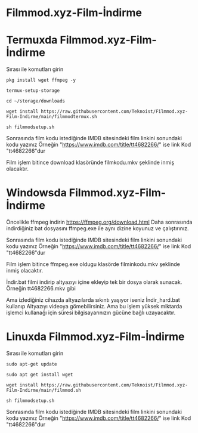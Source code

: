 # Filmmod.xyz-Film-İndirme


# Termuxda Filmmod.xyz-Film-İndirme 
Sırası ile komutları girin
```
pkg install wget ffmpeg -y

termux-setup-storage

cd ~/storage/downloads

wget install https://raw.githubusercontent.com/Teknoist/Filmmod.xyz-Film-Indirme/main/filmmodtermux.sh

sh filmmodsetup.sh
```
Sonrasında film kodu istediğinde IMDB sitesindeki film linkini sonundaki kodu yazınız 
Örneğin "https://www.imdb.com/title/tt4682266/" ise link Kod "tt4682266"dur

Film işlem bitince download klasöründe filmkodu.mkv şeklinde inmiş olacaktır.

# Windowsda Filmmod.xyz-Film-İndirme
Öncelikle ffmpeg indirin https://ffmpeg.org/download.html
Daha sonrasında indirdiğiniz bat dosyasını ffmpeg.exe ile aynı dizine koyunuz ve çalıştırınız.

Sonrasında film kodu istediğinde IMDB sitesindeki film linkini sonundaki kodu yazınız 
Örneğin "https://www.imdb.com/title/tt4682266/" ise link Kod "tt4682266"dur

Film işlem bitince ffmpeg.exe oldugu klasörde  filminkodu.mkv şeklinde inmiş olacaktır.

İndir.bat filmi indirip altyazıyı içine ekleyip tek bir dosya olarak sunacak. Örneğin tt4682266.mkv gibi

Ama izlediğiniz cihazda altyazılarda sıkıntı yaşıyor iseniz İndir_hard.bat kullanıp Altyazıyı videoya gömebilirsiniz. Ama bu işlem yüksek miktarda işlemci kullanağı için süresi bilgisayarınızın gücüne bağlı uzayacaktır.

# Linuxda Filmmod.xyz-Film-İndirme
Sırası ile komutları girin
```
sudo apt-get update

sudo apt get install wget 

wget install https://raw.githubusercontent.com/Teknoist/Filmmod.xyz-Film-Indirme/main/filmmod.sh

sh filmmodsetup.sh
```
Sonrasında film kodu istediğinde IMDB sitesindeki film linkini sonundaki kodu yazınız 
Örneğin "https://www.imdb.com/title/tt4682266/" ise link Kod "tt4682266"dur

